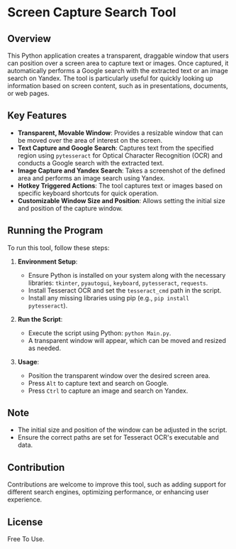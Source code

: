 # Screen Capture Search Tool

## Overview
This Python application creates a transparent, draggable window that users can position over a screen area to capture text or images. Once captured, it automatically performs a Google search with the extracted text or an image search on Yandex. The tool is particularly useful for quickly looking up information based on screen content, such as in presentations, documents, or web pages.

## Key Features
- **Transparent, Movable Window**: Provides a resizable window that can be moved over the area of interest on the screen.
- **Text Capture and Google Search**: Captures text from the specified region using `pytesseract` for Optical Character Recognition (OCR) and conducts a Google search with the extracted text.
- **Image Capture and Yandex Search**: Takes a screenshot of the defined area and performs an image search using Yandex.
- **Hotkey Triggered Actions**: The tool captures text or images based on specific keyboard shortcuts for quick operation.
- **Customizable Window Size and Position**: Allows setting the initial size and position of the capture window.

## Running the Program
To run this tool, follow these steps:

1. **Environment Setup**:
   - Ensure Python is installed on your system along with the necessary libraries: `tkinter`, `pyautogui`, `keyboard`, `pytesseract`, `requests`.
   - Install Tesseract OCR and set the `tesseract_cmd` path in the script.
   - Install any missing libraries using pip (e.g., `pip install pytesseract`).

2. **Run the Script**:
   - Execute the script using Python: `python Main.py`.
   - A transparent window will appear, which can be moved and resized as needed.

3. **Usage**:
   - Position the transparent window over the desired screen area.
   - Press `Alt` to capture text and search on Google.
   - Press `Ctrl` to capture an image and search on Yandex.

## Note
- The initial size and position of the window can be adjusted in the script.
- Ensure the correct paths are set for Tesseract OCR's executable and data.

## Contribution
Contributions are welcome to improve this tool, such as adding support for different search engines, optimizing performance, or enhancing user experience.

## License
Free To Use.
